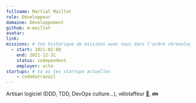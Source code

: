 ```yaml
---
fullname: Martial Maillot
role: Développeur
domaine: Développement
github: m-maillot
avatar:
link:
missions: # ton historique de missions avec nous dans l'ordre chronologique. Remplis déjà la première pour commencer !
  - start: 2021-02-08
    end: 2021-12-31
    status: independent
    employer: octo
startups: # ta ou tes startups actuelles
    - codedutravail
---
```


Artisan logiciel (DDD, TDD, DevOps culture...), vélotaffeur 🚴, 👪
